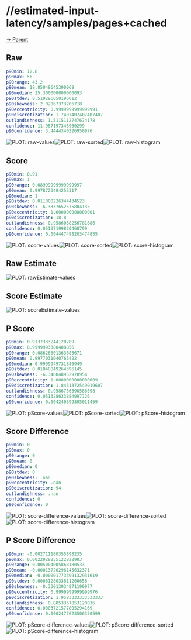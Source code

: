 
# //estimated-input-latency/samples/pages+cached

[→ Parent](../..)


## Raw


```yaml
p90min: 12.8
p90max: 56
p90range: 43.2
p90mean: 18.85049645390068
p90median: 15.300000000000093
p90stdev: 8.519296050196012
p90skewness: 2.02067373206718
p90eccentricity: 0.9999999999999991
p90discretization: 1.7407407407407407
outlandishness: 1.5115112747674178
confidence: 11.987197343960299
p90confidence: 3.4444340226950976

```

![PLOT: raw-values](./raw/values.svg)![PLOT: raw-sorted](./raw/sorted.svg)![PLOT: raw-histogram](./raw/histogram.svg)
## Score


```yaml
p90min: 0.91
p90max: 1
p90range: 0.08999999999999997
p90mean: 0.9978723404255317
p90median: 1
p90stdev: 0.011000226344434523
p90skewness: -6.3337652575804135
p90eccentricity: 1.000000000000001
p90discretization: 18.8
outlandishness: 0.9586038256781886
confidence: 0.05137199830468799
p90confidence: 0.004447498203474855

```

![PLOT: score-values](./score/values.svg)![PLOT: score-sorted](./score/sorted.svg)![PLOT: score-histogram](./score/histogram.svg)
## Raw Estimate

![PLOT: rawEstimate-values](./rawEstimate/values.svg)
## Score Estimate

![PLOT: scoreEstimate-values](./scoreEstimate/values.svg)
## P Score


```yaml
p90min: 0.9137333244120289
p90max: 0.9999993380488856
p90range: 0.08626601363685671
p90mean: 0.9977031040765422
p90median: 0.9999949731846949
p90stdev: 0.01048849264396145
p90skewness: -6.346048952970954
p90eccentricity: 1.0000000000000009
p90discretization: 1.8431372549019607
outlandishness: 0.9586756590586698
confidence: 0.051328633884997726
p90confidence: 0.004240599305011459

```

![PLOT: pScore-values](./pScore/values.svg)![PLOT: pScore-sorted](./pScore/sorted.svg)![PLOT: pScore-histogram](./pScore/histogram.svg)
## Score Difference


```yaml
p90min: 0
p90max: 0
p90range: 0
p90mean: 0
p90median: 0
p90stdev: 0
p90skewness: .nan
p90eccentricity: .nan
p90discretization: 94
outlandishness: .nan
confidence: 0
p90confidence: 0

```

![PLOT: score-difference-values](./score-difference/values.svg)![PLOT: score-difference-sorted](./score-difference/sorted.svg)![PLOT: score-difference-histogram](./score-difference/histogram.svg)
## P Score Difference


```yaml
p90min: -0.002711180355898235
p90max: 0.0022928255122822983
p90range: 0.005004005868180533
p90mean: -0.00013720296145632371
p90median: -0.000001773399132931619
p90stdev: 0.0006128033811200656
p90skewness: -0.33013034871190977
p90eccentricity: 0.9999999999999976
p90discretization: 1.9583333333333333
outlandishness: 0.8853357853120036
confidence: 0.0003721577805294169
p90confidence: 0.0002477623506350599

```

![PLOT: pScore-difference-values](./pScore-difference/values.svg)![PLOT: pScore-difference-sorted](./pScore-difference/sorted.svg)![PLOT: pScore-difference-histogram](./pScore-difference/histogram.svg)